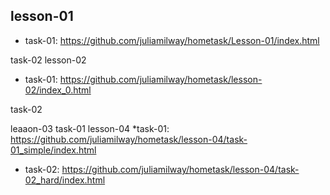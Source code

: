 ## lesson-01
* task-01: 
https://github.com/juliamilway/hometask/Lesson-01/index.html

task-02
lesson-02
* task-01:
https://github.com/juliamilway/hometask/lesson-02/index_0.html

task-02

leaaon-03
task-01
lesson-04
*task-01: https://github.com/juliamilway/hometask/lesson-04/task-01_simple/index.html

* task-02:
https://github.com/juliamilway/hometask/lesson-04/task-02_hard/index.html
